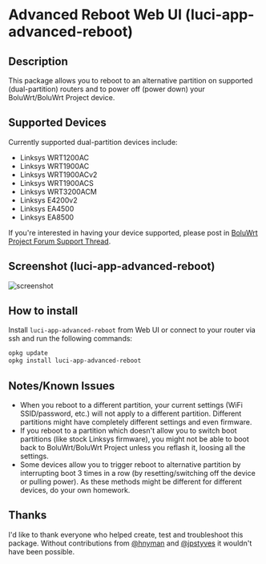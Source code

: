 # Advanced Reboot Web UI (luci-app-advanced-reboot)

## Description
This package allows you to reboot to an alternative partition on supported (dual-partition) routers and to power off (power down) your BoluWrt/BoluWrt Project device.

## Supported Devices
Currently supported dual-partition devices include:
- Linksys WRT1200AC
- Linksys WRT1900AC
- Linksys WRT1900ACv2
- Linksys WRT1900ACS
- Linksys WRT3200ACM
- Linksys E4200v2
- Linksys EA4500
- Linksys EA8500

If you're interested in having your device supported, please post in [BoluWrt Project Forum Support Thread](https://forum.lede-project.org/t/web-ui-to-reboot-to-another-partition-dual-partition-routers/3423).

## Screenshot (luci-app-advanced-reboot)
![screenshot](https://raw.githubusercontent.com/stangri/screenshots/master/luci-app-advanced-reboot/screenshot01.png "screenshot")

## How to install
Install ```luci-app-advanced-reboot``` from Web UI or connect to your router via ssh and run the following commands:
```sh
opkg update
opkg install luci-app-advanced-reboot
```

## Notes/Known Issues
- When you reboot to a different partition, your current settings (WiFi SSID/password, etc.) will not apply to a different partition. Different partitions might have completely different settings and even firmware.
- If you reboot to a partition which doesn't allow you to switch boot partitions (like stock Linksys firmware), you might not be able to boot back to BoluWrt/BoluWrt Project unless you reflash it, loosing all the settings.
- Some devices allow you to trigger reboot to alternative partition by interrupting boot 3 times in a row (by resetting/switching off the device or pulling power). As these methods might be different for different devices, do your own homework.

## Thanks
I'd like to thank everyone who helped create, test and troubleshoot this package. Without contributions from [@hnyman](https://github.com/hnyman) and [@jpstyves](https://github.com/jpstyves) it wouldn't have been possible.
